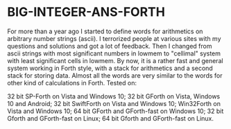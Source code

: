# BIG-INTEGER-ANS-FORTH
For more than a year ago I started to define words for arithmetics on arbitrary number strings (ascii). I terrorized people at various sites with my questions and solutions and got a lot of feedback. Then I changed from ascii strings with most significant numbers in lowmem to "cellimal" system with least significant cells in lowmem. By now, it is a rather fast and general system working in Forth style, with a stack for arithmetics and a second stack for storing data. Almost all the words are very similar to the words for other kind of calculations in Forth. Tested on:

32 bit SP-Forth on Vista and Windows 10; 
32 bit GForth on Vista, Windows 10 and Android; 
32 bit SwiftForth on Vista and Windows 10; 
Win32Forth on Vista and Windows 10;
64 bit GForth and GForth-fast on Windows 10; 
32 bit Gforth and GForth-fast on Linux; 
64 bit Gforth and GForth-fast on Linux.

